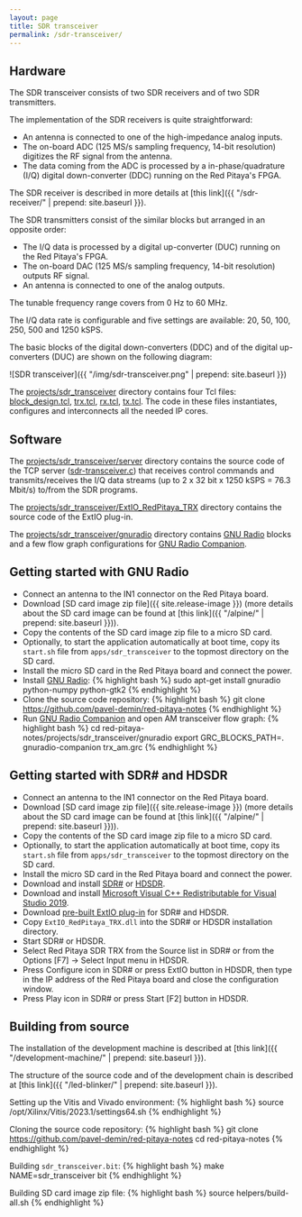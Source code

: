```yaml
---
layout: page
title: SDR transceiver
permalink: /sdr-transceiver/
---
```


Hardware
-----

The SDR transceiver consists of two SDR receivers and of two SDR transmitters.

The implementation of the SDR receivers is quite straightforward:

 - An antenna is connected to one of the high-impedance analog inputs.
 - The on-board ADC (125 MS/s sampling frequency, 14-bit resolution) digitizes the RF signal from the antenna.
 - The data coming from the ADC is processed by a in-phase/quadrature (I/Q) digital down-converter (DDC) running on the Red Pitaya's FPGA.

The SDR receiver is described in more details at [this link]({{ "/sdr-receiver/" | prepend: site.baseurl }}).

The SDR transmitters consist of the similar blocks but arranged in an opposite order:

 - The I/Q data is processed by a digital up-converter (DUC) running on the Red Pitaya's FPGA.
 - The on-board DAC (125 MS/s sampling frequency, 14-bit resolution) outputs RF signal.
 - An antenna is connected to one of the analog outputs.

The tunable frequency range covers from 0 Hz to 60 MHz.

The I/Q data rate is configurable and five settings are available: 20, 50, 100, 250, 500 and 1250 kSPS.

The basic blocks of the digital down-converters (DDC) and of the digital up-converters (DUC) are shown on the following diagram:

![SDR transceiver]({{ "/img/sdr-transceiver.png" | prepend: site.baseurl }})

The [projects/sdr_transceiver](https://github.com/pavel-demin/red-pitaya-notes/tree/master/projects/sdr_transceiver) directory contains four Tcl files: [block_design.tcl](https://github.com/pavel-demin/red-pitaya-notes/blob/master/projects/sdr_transceiver/block_design.tcl), [trx.tcl](https://github.com/pavel-demin/red-pitaya-notes/blob/master/projects/sdr_transceiver/trx.tcl), [rx.tcl](https://github.com/pavel-demin/red-pitaya-notes/blob/master/projects/sdr_transceiver/rx.tcl), [tx.tcl](https://github.com/pavel-demin/red-pitaya-notes/blob/master/projects/sdr_transceiver/tx.tcl). The code in these files instantiates, configures and interconnects all the needed IP cores.

Software
-----

The [projects/sdr_transceiver/server](https://github.com/pavel-demin/red-pitaya-notes/tree/master/projects/sdr_transceiver/server) directory contains the source code of the TCP server ([sdr-transceiver.c](https://github.com/pavel-demin/red-pitaya-notes/blob/master/projects/sdr_transceiver/server/sdr-transceiver.c)) that receives control commands and transmits/receives the I/Q data streams (up to 2 x 32 bit x 1250 kSPS = 76.3 Mbit/s) to/from the SDR programs.

The [projects/sdr_transceiver/ExtIO_RedPitaya_TRX](https://github.com/pavel-demin/red-pitaya-notes/tree/master/projects/sdr_transceiver/ExtIO_RedPitaya_TRX) directory contains the source code of the ExtIO plug-in.

The [projects/sdr_transceiver/gnuradio](https://github.com/pavel-demin/red-pitaya-notes/tree/master/projects/sdr_transceiver/gnuradio) directory contains [GNU Radio](http://gnuradio.org) blocks and a few flow graph configurations for [GNU Radio Companion](https://wiki.gnuradio.org/index.php/GNURadioCompanion).

Getting started with GNU Radio
-----

 - Connect an antenna to the IN1 connector on the Red Pitaya board.
 - Download [SD card image zip file]({{ site.release-image }}) (more details about the SD card image can be found at [this link]({{ "/alpine/" | prepend: site.baseurl }})).
 - Copy the contents of the SD card image zip file to a micro SD card.
 - Optionally, to start the application automatically at boot time, copy its `start.sh` file from `apps/sdr_transceiver` to the topmost directory on the SD card.
 - Install the micro SD card in the Red Pitaya board and connect the power.
 - Install [GNU Radio](http://gnuradio.org):
{% highlight bash %}
sudo apt-get install gnuradio python-numpy python-gtk2
{% endhighlight %}
 - Clone the source code repository:
{% highlight bash %}
git clone https://github.com/pavel-demin/red-pitaya-notes
{% endhighlight %}
 - Run [GNU Radio Companion](https://wiki.gnuradio.org/index.php/GNURadioCompanion) and open AM transceiver flow graph:
{% highlight bash %}
cd red-pitaya-notes/projects/sdr_transceiver/gnuradio
export GRC_BLOCKS_PATH=.
gnuradio-companion trx_am.grc
{% endhighlight %}

Getting started with SDR# and HDSDR
-----

 - Connect an antenna to the IN1 connector on the Red Pitaya board.
 - Download [SD card image zip file]({{ site.release-image }}) (more details about the SD card image can be found at [this link]({{ "/alpine/" | prepend: site.baseurl }})).
 - Copy the contents of the SD card image zip file to a micro SD card.
 - Optionally, to start the application automatically at boot time, copy its `start.sh` file from `apps/sdr_transceiver` to the topmost directory on the SD card.
 - Install the micro SD card in the Red Pitaya board and connect the power.
 - Download and install [SDR#](https://www.dropbox.com/sh/5fy49wae6xwxa8a/AAAdAcU238cppWziK4xPRIADa/sdr/sdrsharp_v1.0.0.1361_with_plugins.zip?dl=1) or [HDSDR](http://www.hdsdr.de/).
 - Download and install [Microsoft Visual C++ Redistributable for Visual Studio 2019](https://visualstudio.microsoft.com/downloads/#microsoft-visual-c-redistributable-for-visual-studio-2019).
 - Download [pre-built ExtIO plug-in](https://www.dropbox.com/sh/5fy49wae6xwxa8a/AAABy8xWrv4wFFbkYfmVU6DGa/sdr/ExtIO_RedPitaya_TRX.dll?dl=1) for SDR# and HDSDR.
 - Copy `ExtIO_RedPitaya_TRX.dll` into the SDR# or HDSDR installation directory.
 - Start SDR# or HDSDR.
 - Select Red Pitaya SDR TRX from the Source list in SDR# or from the Options [F7] &rarr; Select Input menu in HDSDR.
 - Press Configure icon in SDR# or press ExtIO button in HDSDR, then type in the IP address of the Red Pitaya board and close the configuration window.
 - Press Play icon in SDR# or press Start [F2] button in HDSDR.

Building from source
-----

The installation of the development machine is described at [this link]({{ "/development-machine/" | prepend: site.baseurl }}).

The structure of the source code and of the development chain is described at [this link]({{ "/led-blinker/" | prepend: site.baseurl }}).

Setting up the Vitis and Vivado environment:
{% highlight bash %}
source /opt/Xilinx/Vitis/2023.1/settings64.sh
{% endhighlight %}

Cloning the source code repository:
{% highlight bash %}
git clone https://github.com/pavel-demin/red-pitaya-notes
cd red-pitaya-notes
{% endhighlight %}

Building `sdr_transceiver.bit`:
{% highlight bash %}
make NAME=sdr_transceiver bit
{% endhighlight %}

Building SD card image zip file:
{% highlight bash %}
source helpers/build-all.sh
{% endhighlight %}
